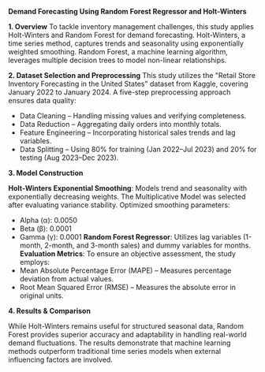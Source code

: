 **Demand Forecasting Using Random Forest Regressor and Holt-Winters**

**1. Overview**
To tackle inventory management challenges, this study applies Holt-Winters and Random Forest for demand forecasting. Holt-Winters, a time series method, captures trends and seasonality using exponentially weighted smoothing. Random Forest, a machine learning algorithm, leverages multiple decision trees to model non-linear relationships.

**2. Dataset Selection and Preprocessing**
This study utilizes the "Retail Store Inventory Forecasting in the United States" dataset from Kaggle, covering January 2022 to January 2024. A five-step preprocessing approach ensures data quality:
- Data Cleaning – Handling missing values and verifying completeness.
- Data Reduction – Aggregating daily orders into monthly totals.
- Feature Engineering – Incorporating historical sales trends and lag variables.
- Data Splitting – Using 80% for training (Jan 2022–Jul 2023) and 20% for testing (Aug 2023–Dec 2023).
  
**3. Model Construction**
  
**Holt-Winters Exponential Smoothing**: Models trend and seasonality with exponentially decreasing weights.
The Multiplicative Model was selected after evaluating variance stability.
Optimized smoothing parameters:
- Alpha (α): 0.0050
- Beta (β): 0.0001
- Gamma (γ): 0.0001
**Random Forest Regressor**: Utilizes lag variables (1-month, 2-month, and 3-month sales) and dummy variables for months.
**Evaluation Metrics**: To ensure an objective assessment, the study employs:
- Mean Absolute Percentage Error (MAPE) – Measures percentage deviation from actual values.
- Root Mean Squared Error (RMSE) – Measures the absolute error in original units.
  
**4. Results & Comparison**

While Holt-Winters remains useful for structured seasonal data, Random Forest provides superior accuracy and adaptability in handling real-world demand fluctuations. The results demonstrate that machine learning methods outperform traditional time series models when external influencing factors are involved.

